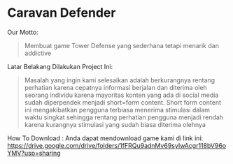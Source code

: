 # Caravan Defender
Our Motto:
>Membuat game Tower Defense yang sederhana tetapi menarik dan addictive

Latar Belakang Dilakukan Project Ini:
>Masalah yang ingin kami selesaikan adalah berkurangnya rentang perhatian karena cepatnya informasi berjalan dan diterima oleh seorang individu karena mayoritas konten yang ada di social media sudah diperpendek menjadi short=form content. Short form content ini mengakibatkan pengguna terbiasa menerima stimulasi dalam waktu singkat sehingga rentang perhatian pengguna menjadi rendah karena kurangnya stimulasi yang sudah biasa diterima olehnya

How To Download :
Anda dapat mendownload game kami di link ini:
https://drive.google.com/drive/folders/1fFRQu9adnMv69syIwAcgr118bV96oYMV?usp=sharing 
